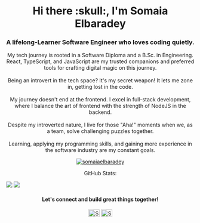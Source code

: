 <h1 align="center">Hi there :skull:, I'm Somaia Elbaradey</h1>
<h3 align="center">A lifelong-Learner Software Engineer who loves coding quietly. </h3>

 <p align="center"> My tech journey is rooted in a Software Diploma and a B.Sc. in Engineering. </br> React, TypeScript, and JavaScript are my trusted companions and preferred tools for crafting digital magic on this journey.</br></br> Being an introvert in the tech space? It's my secret weapon! It lets me zone in, getting lost in the code.</br></br> My journey doesn't end at the frontend. I excel in full-stack development, where I balance the art of frontend with the strength of NodeJS in the backend.</br></br>Despite my introverted nature, I live for those "Aha!" moments when we, as a team, solve challenging puzzles together.</br></br> Learning, applying my programming skills, and gaining more experience in the software industry are my constant goals. </br>
</p>






<!-- <p align="center"><img src="https://github-readme-stats.vercel.app/api/top-langs?username=somaiaelbaradey&show_icons=true&locale=en&layout=compact" alt="somaiaelbaradey" /></p> -->

 
<p align="center"> <a href="https://github.com/ryo-ma/github-profile-trophy"><img src="https://github-profile-trophy.vercel.app/?username=somaiaelbaradey&rank=SECRET,SSS,SS,S,AAA,AA,A,B,C&margin-w=15&margin-h=15" alt="somaiaelbaradey" /></a>



 <p align="center">
 GitHub Stats:
  
![](https://github-readme-stats.vercel.app/api/top-langs/?username=somaiaelbaradey&hide_border=true&include_all_commits=true&count_private=true&layout=compact)   ![](https://github-readme-streak-stats.herokuapp.com/?user=somaiaelbaradey&hide_border=true&starting_year=2020)
</p>


<h4 align="center">Let's connect and build great things together!</h4>
<p align="center">
<a href="https://www.linkedin.com/in/somaiaelbaradey/" target="blank"><img align="center" src="https://cdn.jsdelivr.net/npm/simple-icons@3.0.1/icons/linkedin.svg" alt="Somaia Elbaradey" height="20" width="30" /></a>
  <a href="mailto:somayaelbaradey@gmail.com" target="blank"><img align="center" src="https://cdn.jsdelivr.net/npm/simple-icons@3.0.1/icons/gmail.svg" alt="Somaya Elbaradey" height="20" width="30" /></a>
</p>
